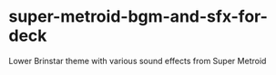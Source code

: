 # super-metroid-bgm-and-sfx-for-deck
Lower Brinstar theme with various sound effects from Super Metroid
